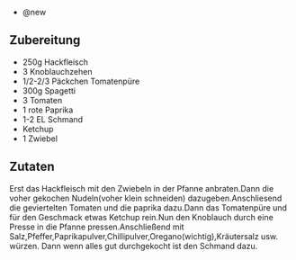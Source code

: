 - @new

## Zubereitung
- 250g Hackfleisch
- 3 Knoblauchzehen
- 1/2-2/3 Päckchen Tomatenpüre
- 300g Spagetti
- 3 Tomaten
- 1 rote Paprika
- 1-2 EL Schmand
- Ketchup
- 1 Zwiebel

## Zutaten
Erst das Hackfleisch mit den Zwiebeln in der Pfanne anbraten.Dann die voher gekochen Nudeln(voher klein schneiden) dazugeben.Anschliesend die geviertelten Tomaten und die paprika dazu.Dann das Tomatenpüre und für den Geschmack etwas Ketchup rein.Nun den Knoblauch durch eine Presse in die Pfanne pressen.Anschließend mit Salz,Pfeffer,Paprikapulver,Chillipulver,Oregano(wichtig),Kräutersalz usw. würzen.
Dann wenn alles gut durchgekocht ist den Schmand dazu.

